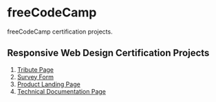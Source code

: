 # freeCodeCamp

freeCodeCamp certification projects.

## Responsive Web Design Certification Projects

1. [Tribute Page](https://leonelmarianog.github.io/freeCodeCamp/responsive-web-design-certification/1-tribute-page/)
2. [Survey Form](https://leonelmarianog.github.io/freeCodeCamp/responsive-web-design-certification/2-survey-form/)
3. [Product Landing Page](https://leonelmarianog.github.io/freeCodeCamp/responsive-web-design-certification/2-product-landing-page/)
4. [Technical Documentation Page](https://leonelmarianog.github.io/freeCodeCamp/responsive-web-design-certification/2-technical-documentation-page/)

